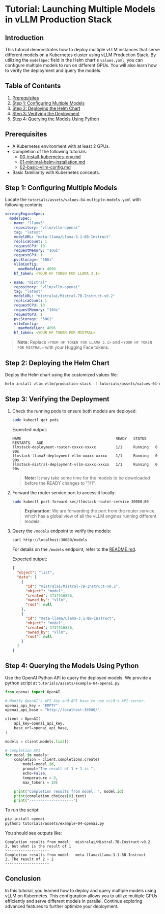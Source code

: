 # Tutorial: Launching Multiple Models in vLLM Production Stack

## Introduction

This tutorial demonstrates how to deploy multiple vLLM instances that serve different models on a Kubernetes cluster using vLLM Production Stack. By utilizing the `modelSpec` field in the Helm chart's `values.yaml`, you can configure multiple models to run on different GPUs. You will also learn how to verify the deployment and query the models.

## Table of Contents

1. [Prerequisites](#prerequisites)
2. [Step 1: Configuring Multiple Models](#step-1-configuring-multiple-models)
3. [Step 2: Deploying the Helm Chart](#step-2-deploying-the-helm-chart)
4. [Step 3: Verifying the Deployment](#step-3-verifying-the-deployment)
5. [Step 4: Querying the Models Using Python](#step-4-querying-the-models-using-python)

## Prerequisites

- A Kubernetes environment with at least 2 GPUs.
- Completion of the following tutorials:
  - [00-install-kubernetes-env.md](00-install-kubernetes-env.md)
  - [01-minimal-helm-installation.md](01-minimal-helm-installation.md)
  - [02-basic-vllm-config.md](02-basic-vllm-config.md)
- Basic familiarity with Kubernetes concepts.

## Step 1: Configuring Multiple Models

Locate the `tutorials/assets/values-04-multiple-models.yaml` with following contents:

```yaml
servingEngineSpec:
  modelSpec:
  - name: "llama3"
    repository: "vllm/vllm-openai"
    tag: "latest"
    modelURL: "meta-llama/Llama-3.1-8B-Instruct"
    replicaCount: 1
    requestCPU: 10
    requestMemory: "16Gi"
    requestGPU: 1
    pvcStorage: "50Gi"
    vllmConfig:
      maxModelLen: 4096
    hf_token: <YOUR HF TOKEN FOR LLAMA 3.1>

  - name: "mistral"
    repository: "vllm/vllm-openai"
    tag: "latest"
    modelURL: "mistralai/Mistral-7B-Instruct-v0.2"
    replicaCount: 1
    requestCPU: 10
    requestMemory: "16Gi"
    requestGPU: 1
    pvcStorage: "50Gi"
    vllmConfig:
      maxModelLen: 4096
    hf_token: <YOUR HF TOKEN FOR MISTRAL>
```

> **Note:** Replace `<YOUR HF TOKEN FOR LLAMA 3.1>` and `<YOUR HF TOKEN FOR MISTRAL>` with your Hugging Face tokens.

## Step 2: Deploying the Helm Chart

Deploy the Helm chart using the customized values file:

```bash
helm install vllm vllm/production-stack -f tutorials/assets/values-04-multiple-models.yaml
```

## Step 3: Verifying the Deployment

1. Check the running pods to ensure both models are deployed:

   ```bash
   sudo kubectl get pods
   ```

   Expected output:

   ```plaintext
   NAME                                           READY   STATUS    RESTARTS   AGE
   llmstack-deployment-router-xxxxx-xxxxx         1/1     Running   0          90s
   llmstack-llama3-deployment-vllm-xxxxx-xxxxx    1/1     Running   0          90s
   llmstack-mistral-deployment-vllm-xxxxx-xxxxx   1/1     Running   0          90s
   ```

   > **Note:** It may take some time for the models to be downloaded before the READY changes to "1/1".

2. Forward the router service port to access it locally:

   ```bash
   sudo kubectl port-forward svc/llmstack-router-service 30080:80
   ```

   > **Explanation:** We are forwarding the port from the router service, which has a global view of all the vLLM engines running different models.

3. Query the `/models` endpoint to verify the models:

   ```bash
   curl http://localhost:30080/models
   ```

   For details on the `/models` endpoint, refer to the [README.md](README.md).

   Expected output:

   ```json
   {
     "object": "list",
     "data": [
       {
         "id": "mistralai/Mistral-7B-Instruct-v0.2",
         "object": "model",
         "created": 1737516826,
         "owned_by": "vllm",
         "root": null
       },
       {
         "id": "meta-llama/Llama-3.1-8B-Instruct",
         "object": "model",
         "created": 1737516836,
         "owned_by": "vllm",
         "root": null
       }
     ]
   }
   ```

## Step 4: Querying the Models Using Python

Use the OpenAI Python API to query the deployed models. We provide a python script at `tutorials/assets/example-04-openai.py`

```python
from openai import OpenAI

# Modify OpenAI's API key and API base to use vLLM's API server.
openai_api_key = "EMPTY"
openai_api_base = "http://localhost:30080/"

client = OpenAI(
    api_key=openai_api_key,
    base_url=openai_api_base,
)

models = client.models.list()

# Completion API
for model in models:
    completion = client.completions.create(
        model=model.id,
        prompt="The result of 1 + 1 is ",
        echo=False,
        temperature = 0,
        max_tokens = 10)

    print("Completion results from model: ", model.id)
    print(completion.choices[0].text)
    print("--------------------")

```

To run the script:

```bash
pip install openai
python3 tutorials/assets/example-04-openai.py
```

You should see outputs like:

```plaintext
Completion results from model:  mistralai/Mistral-7B-Instruct-v0.2
2, but what is the result of 1
--------------------
Completion results from model:  meta-llama/Llama-3.1-8B-Instruct
2. The result of 2 + 2
--------------------
```

## Conclusion

In this tutorial, you learned how to deploy and query multiple models using vLLM on Kubernetes. This configuration allows you to utilize multiple GPUs efficiently and serve different models in parallel. Continue exploring advanced features to further optimize your deployment.
